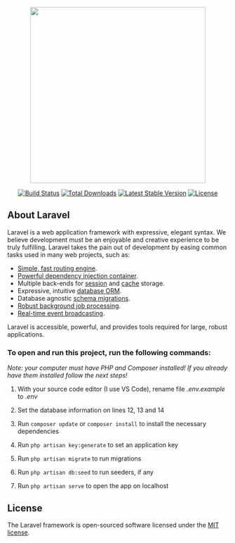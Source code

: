 <p align="center"><a href="https://laravel.com" target="_blank"><img src="https://raw.githubusercontent.com/laravel/art/master/logo-lockup/5%20SVG/2%20CMYK/1%20Full%20Color/laravel-logolockup-cmyk-red.svg" width="400"></a></p>

<p align="center">
<a href="https://travis-ci.org/laravel/framework"><img src="https://travis-ci.org/laravel/framework.svg" alt="Build Status"></a>
<a href="https://packagist.org/packages/laravel/framework"><img src="https://img.shields.io/packagist/dt/laravel/framework" alt="Total Downloads"></a>
<a href="https://packagist.org/packages/laravel/framework"><img src="https://img.shields.io/packagist/v/laravel/framework" alt="Latest Stable Version"></a>
<a href="https://packagist.org/packages/laravel/framework"><img src="https://img.shields.io/packagist/l/laravel/framework" alt="License"></a>
</p>

## About Laravel

Laravel is a web application framework with expressive, elegant syntax. We believe development must be an enjoyable and creative experience to be truly fulfilling. Laravel takes the pain out of development by easing common tasks used in many web projects, such as:

- [Simple, fast routing engine](https://laravel.com/docs/routing).
- [Powerful dependency injection container](https://laravel.com/docs/container).
- Multiple back-ends for [session](https://laravel.com/docs/session) and [cache](https://laravel.com/docs/cache) storage.
- Expressive, intuitive [database ORM](https://laravel.com/docs/eloquent).
- Database agnostic [schema migrations](https://laravel.com/docs/migrations).
- [Robust background job processing](https://laravel.com/docs/queues).
- [Real-time event broadcasting](https://laravel.com/docs/broadcasting).

Laravel is accessible, powerful, and provides tools required for large, robust applications.

### To open and run this project, run the following commands:

<em>Note: your computer must have PHP and Composer installed! If you already have them installed follow the next steps!</em>

1. With your source code editor (I use VS Code), rename file <em>.env.example</em> to <em>.env</em><br>

2. Set the database information on lines 12, 13 and 14

3. Run <code>composer update</code> or <code>composer install</code> to install the necessary dependencies

4. Run <code>php artisan key:generate</code> to set an application key

5. Run <code>php artisan migrate</code> to run migrations

6. Run <code>php artisan db:seed</code> to run seeders, if any

7. Run <code>php artisan serve</code> to open the app on localhost


## License

The Laravel framework is open-sourced software licensed under the [MIT license](https://opensource.org/licenses/MIT).
